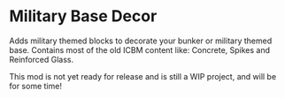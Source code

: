 Military Base Decor
=================

Adds military themed blocks to decorate your bunker or military themed base. 
Contains most of the old ICBM content like: Concrete, Spikes and Reinforced Glass.

This mod is not yet ready for release and is still a WIP project, and will be for some time!

